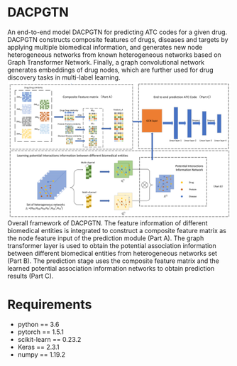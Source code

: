 # DACPGTN
An end-to-end model DACPGTN for predicting ATC codes for a given drug. DACPGTN constructs composite features of drugs, diseases and targets by applying multiple biomedical information, and generates new node heterogeneous networks from known heterogeneous networks based on Graph Transformer Network. Finally, a graph convolutional network generates embeddings of drug nodes, which are further used for drug discovery tasks in multi-label learning.
![image](https://github.com/Szhgege/DACPGTN/blob/main/data/framework.tiff)
Overall framework of DACPGTN. The feature information of different biomedical entities is integrated to construct a composite feature matrix as the node feature input of the prediction module (Part A). The graph transformer layer is used to obtain the potential association information between different biomedical entities from heterogeneous networks set (Part B). The prediction stage uses the composite feature matrix and the learned potential association information networks to obtain prediction results (Part C).
# Requirements
* python == 3.6
* pytorch == 1.5.1
* scikit-learn == 0.23.2
* Keras == 2.3.1
* numpy == 1.19.2



